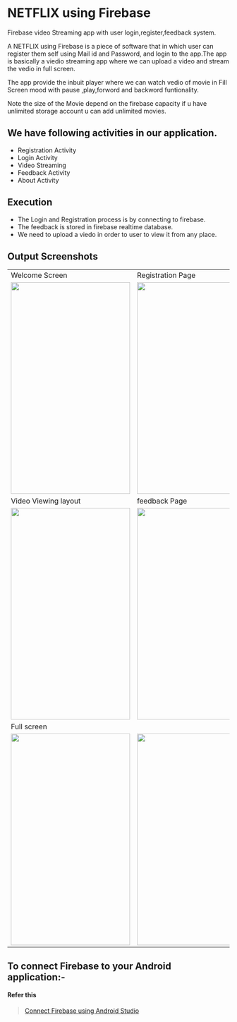 # NETFLIX using Firebase

Firebase video Streaming app with user login,register,feedback system.


A  NETFLIX using Firebase is a piece of software that in which user can register them self using Mail id and Password,
and login to the app.The app is basically a viedio streaming app where we can upload a video and stream the vedio in full screen.

The app provide the inbuit player where we can watch vedio of movie in Fill Screen mood with pause ,play,forword and backword funtionality.

Note the size of the Movie depend on the firebase capacity if u have unlimited storage account u can add unlimited movies.


## We have following activities in our application.

  - Registration Activity
  - Login Activity
  - Video Streaming
  - Feedback Activity
  - About Activity


## Execution

- The Login and Registration process is by connecting to firebase.
- The feedback is stored in firebase realtime database.
- We need to upload a viedo in order to user to view it from any place.

## Output Screenshots

<table>
  <tr>
    <td>Welcome Screen</td>
     <td>Registration Page</td>
     <td>Login Page</td>
  </tr>
  <tr>
    <td><img src="https://github.com/Akshayrrao/Firebase.video.streaming.app/blob/master/img/welcome.jpg?raw=true" width=270 height=480></td>
    <td><img src="https://github.com/Akshayrrao/Firebase.video.streaming.app/blob/master/img/register.jpg?raw=true" width=270 height=480></td>
    <td><img src="https://github.com/Akshayrrao/Firebase.video.streaming.app/blob/master/img/login.jpg?row=true" width=270 height=480></td>
  </tr>
  <tr>
     <td>Video Viewing layout</td>
     <td>feedback Page</td>
     <td> search Option</td>
  </tr>
  <tr>
    <td><img src="https://github.com/Akshayrrao/Firebase.video.streaming.app/blob/master/img/menu.png?raw=true" width=270 height=480></td>
    <td><img src="https://github.com/Akshayrrao/Firebase.video.streaming.app/blob/master/img/feedback.jpg?raw=true" width=270 height=480></td>
    <td><img src="https://github.com/Akshayrrao/Firebase.video.streaming.app/blob/master/img/search.png?raw=true" width=270 height=480></td>
  </tr>
  <tr>
    <td>Full screen</td>
  </tr>
  <tr>
    <td><img src="https://github.com/Akshayrrao/Firebase.video.streaming.app/blob/master/img/fullscreen%201.png?raw=true" width=270 height=480></td>
    <td><img src="https://github.com/Akshayrrao/Firebase.video.streaming.app/blob/master/img/fullscreen2.png?raw=true" width=270 height=480></td>
  </tr>
 </table>
 
 ## To connect Firebase to your Android application:-
#### Refer this
> [Connect Firebase using Android Studio](https://firebase.google.com/docs/android/setup)

